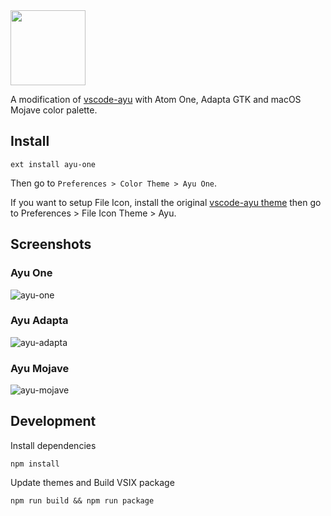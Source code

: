 <img src="https://raw.githubusercontent.com/libcy/ayu-adaptive/master/assets/logo.png" width="120">

A modification of [vscode-ayu](https://marketplace.visualstudio.com/items?itemName=teabyii.ayu) with Atom One, Adapta GTK and macOS Mojave color palette.

## Install

```shell
ext install ayu-one
```

Then go to `Preferences > Color Theme > Ayu One`.

If you want to setup File Icon, install the original [vscode-ayu theme](https://marketplace.visualstudio.com/items?itemName=teabyii.ayu) then go to Preferences > File Icon Theme > Ayu.

## Screenshots

### Ayu One
![ayu-one](https://github.com/icui/ayu-adaptive/raw/master/assets/one.png)

### Ayu Adapta
![ayu-adapta](https://github.com/icui/ayu-adaptive/raw/master/assets/adapta.png)

### Ayu Mojave
![ayu-mojave](https://github.com/icui/ayu-adaptive/raw/master/assets/mojave.png)

## Development

Install dependencies
```shell
npm install
```

Update themes and Build VSIX package
```shell
npm run build && npm run package
```
